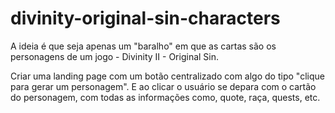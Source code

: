 # divinity-original-sin-characters

A ideia é que seja apenas um "baralho" em que as cartas são os personagens de um jogo - Divinity II - Original Sin. 

Criar uma landing page com um botão centralizado com algo do tipo "clique para gerar um personagem". E ao clicar o usuário se depara com o cartão do personagem, com todas as informações como, quote, raça, quests, etc.
